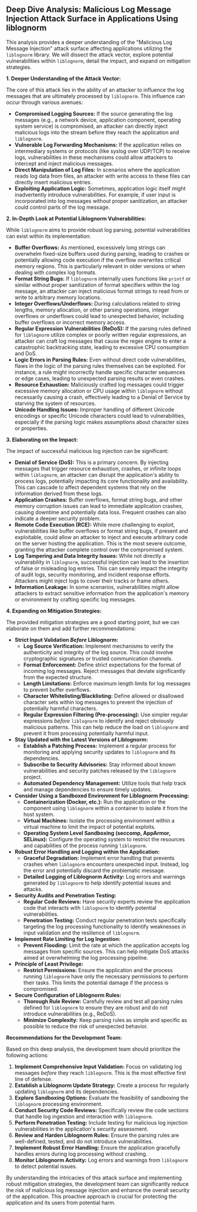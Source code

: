 ## Deep Dive Analysis: Malicious Log Message Injection Attack Surface in Applications Using liblognorm

This analysis provides a deeper understanding of the "Malicious Log Message Injection" attack surface affecting applications utilizing the `liblognorm` library. We will dissect the attack vector, explore potential vulnerabilities within `liblognorm`, detail the impact, and expand on mitigation strategies.

**1. Deeper Understanding of the Attack Vector:**

The core of this attack lies in the ability of an attacker to influence the log messages that are ultimately processed by `liblognorm`. This influence can occur through various avenues:

* **Compromised Logging Sources:** If the source generating the log messages (e.g., a network device, application component, operating system service) is compromised, an attacker can directly inject malicious logs into the stream before they reach the application and `liblognorm`.
* **Vulnerable Log Forwarding Mechanisms:** If the application relies on intermediary systems or protocols (like syslog over UDP/TCP) to receive logs, vulnerabilities in these mechanisms could allow attackers to intercept and inject malicious messages.
* **Direct Manipulation of Log Files:** In scenarios where the application reads log data from files, an attacker with write access to these files can directly insert malicious entries.
* **Exploiting Application Logic:**  Sometimes, application logic itself might inadvertently introduce vulnerabilities. For example, if user input is incorporated into log messages without proper sanitization, an attacker could control parts of the log message.

**2. In-Depth Look at Potential Liblognorm Vulnerabilities:**

While `liblognorm` aims to provide robust log parsing, potential vulnerabilities can exist within its implementation:

* **Buffer Overflows:** As mentioned, excessively long strings can overwhelm fixed-size buffers used during parsing, leading to crashes or potentially allowing code execution if the overflow overwrites critical memory regions. This is particularly relevant in older versions or when dealing with complex log formats.
* **Format String Bugs:** If `liblognorm` internally uses functions like `printf` or similar without proper sanitization of format specifiers within the log message, an attacker can inject malicious format strings to read from or write to arbitrary memory locations.
* **Integer Overflows/Underflows:** During calculations related to string lengths, memory allocation, or other parsing operations, integer overflows or underflows could lead to unexpected behavior, including buffer overflows or incorrect memory access.
* **Regular Expression Vulnerabilities (ReDoS):** If the parsing rules defined for `liblognorm` utilize complex or poorly written regular expressions, an attacker can craft log messages that cause the regex engine to enter a catastrophic backtracking state, leading to excessive CPU consumption and DoS.
* **Logic Errors in Parsing Rules:**  Even without direct code vulnerabilities, flaws in the logic of the parsing rules themselves can be exploited. For instance, a rule might incorrectly handle specific character sequences or edge cases, leading to unexpected parsing results or even crashes.
* **Resource Exhaustion:**  Maliciously crafted log messages could trigger excessive memory allocation or CPU usage within `liblognorm` without necessarily causing a crash, effectively leading to a Denial of Service by starving the system of resources.
* **Unicode Handling Issues:**  Improper handling of different Unicode encodings or specific Unicode characters could lead to vulnerabilities, especially if the parsing logic makes assumptions about character sizes or properties.

**3. Elaborating on the Impact:**

The impact of successful malicious log injection can be significant:

* **Denial of Service (DoS):** This is a primary concern. By injecting messages that trigger resource exhaustion, crashes, or infinite loops within `liblognorm`, an attacker can disrupt the application's ability to process logs, potentially impacting its core functionality and availability. This can cascade to affect dependent systems that rely on the information derived from these logs.
* **Application Crashes:**  Buffer overflows, format string bugs, and other memory corruption issues can lead to immediate application crashes, causing downtime and potentially data loss. Frequent crashes can also indicate a deeper security problem.
* **Remote Code Execution (RCE):** While more challenging to exploit, vulnerabilities like buffer overflows or format string bugs, if present and exploitable, could allow an attacker to inject and execute arbitrary code on the server hosting the application. This is the most severe outcome, granting the attacker complete control over the compromised system.
* **Log Tampering and Data Integrity Issues:**  While not directly a vulnerability in `liblognorm`, successful injection can lead to the insertion of false or misleading log entries. This can severely impact the integrity of audit logs, security monitoring, and incident response efforts. Attackers might inject logs to cover their tracks or frame others.
* **Information Leakage:** In some scenarios, vulnerabilities might allow attackers to extract sensitive information from the application's memory or environment by crafting specific log messages.

**4. Expanding on Mitigation Strategies:**

The provided mitigation strategies are a good starting point, but we can elaborate on them and add further recommendations:

* **Strict Input Validation *Before* Liblognorm:**
    * **Log Source Verification:**  Implement mechanisms to verify the authenticity and integrity of the log source. This could involve cryptographic signatures or trusted communication channels.
    * **Format Enforcement:**  Define strict expectations for the format of incoming log messages. Reject messages that deviate significantly from the expected structure.
    * **Length Limitations:**  Enforce maximum length limits for log messages to prevent buffer overflows.
    * **Character Whitelisting/Blacklisting:**  Define allowed or disallowed character sets within log messages to prevent the injection of potentially harmful characters.
    * **Regular Expression Filtering (Pre-processing):**  Use simpler regular expressions *before* `liblognorm` to identify and reject obviously malicious patterns. This can help reduce the load on `liblognorm` and prevent it from processing potentially harmful input.
* **Stay Updated with the Latest Versions of Liblognorm:**
    * **Establish a Patching Process:**  Implement a regular process for monitoring and applying security updates to `liblognorm` and its dependencies.
    * **Subscribe to Security Advisories:**  Stay informed about known vulnerabilities and security patches released by the `liblognorm` project.
    * **Automated Dependency Management:**  Utilize tools that help track and manage dependencies to ensure timely updates.
* **Consider Using a Sandboxed Environment for Liblognorm Processing:**
    * **Containerization (Docker, etc.):**  Run the application or the component using `liblognorm` within a container to isolate it from the host system.
    * **Virtual Machines:**  Isolate the processing environment within a virtual machine to limit the impact of potential exploits.
    * **Operating System Level Sandboxing (seccomp, AppArmor, SELinux):**  Configure the operating system to restrict the resources and capabilities of the process running `liblognorm`.
* **Robust Error Handling and Logging within the Application:**
    * **Graceful Degradation:**  Implement error handling that prevents crashes when `liblognorm` encounters unexpected input. Instead, log the error and potentially discard the problematic message.
    * **Detailed Logging of Liblognorm Activity:**  Log errors and warnings generated by `liblognorm` to help identify potential issues and attacks.
* **Security Audits and Penetration Testing:**
    * **Regular Code Reviews:**  Have security experts review the application code that interacts with `liblognorm` to identify potential vulnerabilities.
    * **Penetration Testing:**  Conduct regular penetration tests specifically targeting the log processing functionality to identify weaknesses in input validation and the resilience of `liblognorm`.
* **Implement Rate Limiting for Log Ingestion:**
    * **Prevent Flooding:**  Limit the rate at which the application accepts log messages from specific sources. This can help mitigate DoS attacks aimed at overwhelming the log processing pipeline.
* **Principle of Least Privilege:**
    * **Restrict Permissions:**  Ensure the application and the process running `liblognorm` have only the necessary permissions to perform their tasks. This limits the potential damage if the process is compromised.
* **Secure Configuration of Liblognorm Rules:**
    * **Thorough Rule Review:**  Carefully review and test all parsing rules defined for `liblognorm` to ensure they are robust and do not introduce vulnerabilities (e.g., ReDoS).
    * **Minimize Complexity:**  Keep parsing rules as simple and specific as possible to reduce the risk of unexpected behavior.

**Recommendations for the Development Team:**

Based on this deep analysis, the development team should prioritize the following actions:

1. **Implement Comprehensive Input Validation:**  Focus on validating log messages *before* they reach `liblognorm`. This is the most effective first line of defense.
2. **Establish a Liblognorm Update Strategy:**  Create a process for regularly updating `liblognorm` and its dependencies.
3. **Explore Sandboxing Options:**  Evaluate the feasibility of sandboxing the `liblognorm` processing environment.
4. **Conduct Security Code Reviews:**  Specifically review the code sections that handle log ingestion and interaction with `liblognorm`.
5. **Perform Penetration Testing:**  Include testing for malicious log injection vulnerabilities in the application's security assessment.
6. **Review and Harden Liblognorm Rules:**  Ensure the parsing rules are well-defined, tested, and do not introduce vulnerabilities.
7. **Implement Robust Error Handling:**  Ensure the application gracefully handles errors during log processing without crashing.
8. **Monitor Liblognorm Activity:**  Log errors and warnings from `liblognorm` to detect potential issues.

By understanding the intricacies of this attack surface and implementing robust mitigation strategies, the development team can significantly reduce the risk of malicious log message injection and enhance the overall security of the application. This proactive approach is crucial for protecting the application and its users from potential harm.

